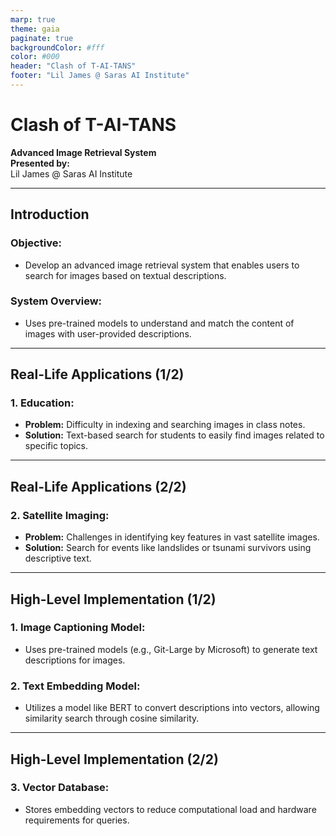 ```yaml
---
marp: true
theme: gaia
paginate: true
backgroundColor: #fff
color: #000
header: "Clash of T-AI-TANS"
footer: "Lil James @ Saras AI Institute"
---
```


# Clash of T-AI-TANS
**Advanced Image Retrieval System**  
**Presented by:**  
Lil James @ Saras AI Institute

---

## Introduction

### Objective:
- Develop an advanced image retrieval system that enables users to search for images based on textual descriptions.

### System Overview:
- Uses pre-trained models to understand and match the content of images with user-provided descriptions.

---

## Real-Life Applications (1/2)

### 1. Education:
- **Problem:** Difficulty in indexing and searching images in class notes.
- **Solution:** Text-based search for students to easily find images related to specific topics.

---

## Real-Life Applications (2/2)

### 2. Satellite Imaging:
- **Problem:** Challenges in identifying key features in vast satellite images.
- **Solution:** Search for events like landslides or tsunami survivors using descriptive text.

---

## High-Level Implementation (1/2)

### 1. Image Captioning Model:
- Uses pre-trained models (e.g., Git-Large by Microsoft) to generate text descriptions for images.

### 2. Text Embedding Model:
- Utilizes a model like BERT to convert descriptions into vectors, allowing similarity search through cosine similarity.

---

## High-Level Implementation (2/2)

### 3. Vector Database:
- Stores embedding vectors to reduce computational load and hardware requirements for queries.
